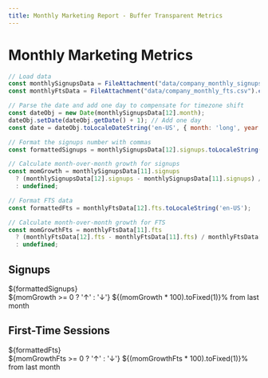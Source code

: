 ```yaml
---
title: Monthly Marketing Report - Buffer Transparent Metrics
---
```


# Monthly Marketing Metrics

```js
// Load data
const monthlySignupsData = FileAttachment("data/company_monthly_signups.csv").csv({typed: true});
const monthlyFtsData = FileAttachment("data/company_monthly_fts.csv").csv({typed: true});
```

```js
// Parse the date and add one day to compensate for timezone shift
const dateObj = new Date(monthlySignupsData[12].month);
dateObj.setDate(dateObj.getDate() + 1); // Add one day
const date = dateObj.toLocaleDateString('en-US', { month: 'long', year: 'numeric' });

// Format the signups number with commas
const formattedSignups = monthlySignupsData[12].signups.toLocaleString('en-US');

// Calculate month-over-month growth for signups
const momGrowth = monthlySignupsData[11].signups 
  ? (monthlySignupsData[12].signups - monthlySignupsData[11].signups) / monthlySignupsData[11].signups 
  : undefined;

// Format FTS data
const formattedFts = monthlyFtsData[12].fts.toLocaleString('en-US');

// Calculate month-over-month growth for FTS
const momGrowthFts = monthlyFtsData[11].fts 
  ? (monthlyFtsData[12].fts - monthlyFtsData[11].fts) / monthlyFtsData[11].fts 
  : undefined;
```

<div class="grid grid-cols-4">
  <a class="card" style="color: inherit;">
    <h2>Signups</h2>
    <span class="big">${formattedSignups}</span>
    <span style="display: block; color: ${momGrowth >= 0 ? '#28a745' : '#dc3545'}; font-size: 14px;">
      ${momGrowth >= 0 ? '↑' : '↓'} ${(momGrowth * 100).toFixed(1)}% from last month</span>
  </a>
  
  <a class="card" style="color: inherit;">
    <h2>First-Time Sessions</h2>
    <span class="big">${formattedFts}</span>
    <span style="display: block; color: ${momGrowthFts >= 0 ? '#28a745' : '#dc3545'}; font-size: 14px;">
      ${momGrowthFts >= 0 ? '↑' : '↓'} ${(momGrowthFts * 100).toFixed(1)}% from last month</span>
  </a>
</div>
